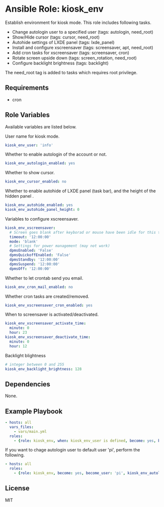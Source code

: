 Ansible Role: kiosk_env
=========

Establish environment for kiosk mode.
This role includes following tasks.

- Change autologin user to a specified user (tags: autologin, need_root)
- Show/Hide cursor (tags: cursor, need_root)
- Autohide settings of LXDE panel (tags: lxde_panel)
- Install and configure xscreensaver (tags: screensaver, apt, need_root)
- Add cron tasks for xscreensaver (tags: screensaver, cron)
- Rotate screen upside down (tags: screen_rotation, need_root)
- Configure backlight brightness (tags: backlight)

The need_root tag is added to tasks which requires root privilege.

Requirements
------------

- cron

Role Variables
--------------

Available variables are listed below.

User name for kiosk mode.

``` yaml
kiosk_env_user: 'info'
```

Whether to enable autologin of the account or not.

``` yaml
kiosk_env_autologin_enabled: yes
```

Whether to show cursor.

``` yaml
kiosk_env_cursor_enabled: no

```

Whether to enable autohide of LXDE panel (task bar), and the height of the hidden panel .

``` yaml
kiosk_env_autohide_enabled: yes
kiosk_env_autohide_panel_height: 0
```

Variables to configure xscreensaver.

``` yaml
kiosk_env_xscreensaver:
  # Screen goes blank after keyborad or mouse have been idle for this time
  timeout: '12:00:00'
  mode: 'blank'
  # Settings for power management (may not work)
  dpmsEnabled: 'False'
  dpmsQuickoffEnabled: 'False'
  dpmsStandby: '12:00:00'
  dpmsSuspend: '12:00:00'
  dpmsOff: '12:00:00'
```

Whether to let crontab send you email.

``` yaml
kiosk_env_cron_mail_enabled: no
```

Whether cron tasks are created/removed.

``` yaml
kiosk_env_xscreensaver_cron_enabled: yes

```

When to screensaver is activated/deactivated.

``` yaml
kiosk_env_xscreensaver_activate_time:
  minute: 0
  hour: 23
kiosk_env_xscreensaver_deactivate_time:
  minute: 0
  hour: 12
```

Backlight blightness

``` yaml
# integer between 0 and 255
kiosk_env_backlight_brightness: 128
```


Dependencies
------------

None.

Example Playbook
----------------

``` yaml
- hosts: all
  vars_files:
    - vars/main.yml
  roles:
    - {role: kiosk_env, when: kiosk_env_user is defined, become: yes, become_user: '{{kiosk_env_user}}'}
```

If you want to chage autologin user to default user 'pi', perform the following.

``` yaml
- hosts: all
  roles:
    - {role: kiosk_env, become: yes, become_user: 'pi', kiosk_env_autologin_enabled: yes, tags: ['autologin']}
```


License
-------

MIT

